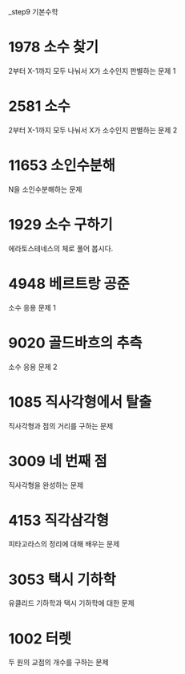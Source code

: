 
_step9 기본수학

#	1978	소수 찾기
2부터 X-1까지 모두 나눠서 X가 소수인지 판별하는 문제 1

#	2581	소수	
2부터 X-1까지 모두 나눠서 X가 소수인지 판별하는 문제 2

#	11653	소인수분해
N을 소인수분해하는 문제

#	1929	소수 구하기
에라토스테네스의 체로 풀어 봅시다.

#	4948	베르트랑 공준
소수 응용 문제 1

#	9020	골드바흐의 추측
소수 응용 문제 2

#	1085	직사각형에서 탈출
직사각형과 점의 거리를 구하는 문제

#	3009	네 번째 점
직사각형을 완성하는 문제

#	4153	직각삼각형
피타고라스의 정리에 대해 배우는 문제

#	3053	택시 기하학
유클리드 기하학과 택시 기하학에 대한 문제

#	1002	터렛
두 원의 교점의 개수를 구하는 문제